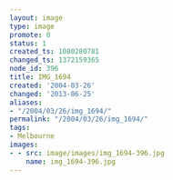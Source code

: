 ```yaml
---
layout: image
type: image
promote: 0
status: 1
created_ts: 1080280781
changed_ts: 1372159365
node_id: 396
title: IMG_1694
created: '2004-03-26'
changed: '2013-06-25'
aliases:
- "/2004/03/26/img_1694/"
permalink: "/2004/03/26/img_1694/"
tags:
- Melbourne
images:
- - src: image/images/img_1694-396.jpg
    name: img_1694-396.jpg
---
```


